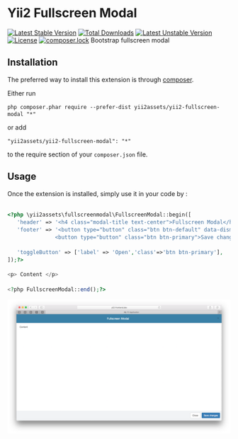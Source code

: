 Yii2 Fullscreen Modal
=====================
[![Latest Stable Version](https://poser.pugx.org/yii2assets/yii2-fullscreen-modal/v/stable)](https://packagist.org/packages/yii2assets/yii2-fullscreen-modal) [![Total Downloads](https://poser.pugx.org/yii2assets/yii2-fullscreen-modal/downloads)](https://packagist.org/packages/yii2assets/yii2-fullscreen-modal) [![Latest Unstable Version](https://poser.pugx.org/yii2assets/yii2-fullscreen-modal/v/unstable)](https://packagist.org/packages/yii2assets/yii2-fullscreen-modal) [![License](https://poser.pugx.org/yii2assets/yii2-fullscreen-modal/license)](https://packagist.org/packages/yii2assets/yii2-fullscreen-modal) [![composer.lock](https://poser.pugx.org/yii2assets/yii2-fullscreen-modal/composerlock)](https://packagist.org/packages/yii2assets/yii2-fullscreen-modal) 
Bootstrap fullscreen modal

Installation
------------

The preferred way to install this extension is through [composer](http://getcomposer.org/download/).

Either run

```
php composer.phar require --prefer-dist yii2assets/yii2-fullscreen-modal "*"
```

or add

```
"yii2assets/yii2-fullscreen-modal": "*"
```

to the require section of your `composer.json` file.


Usage
-----

Once the extension is installed, simply use it in your code by  :

```php

<?php \yii2assets\fullscreenmodal\FullscreenModal::begin([
   'header' => '<h4 class="modal-title text-center">Fullscreen Modal</h4>',
   'footer' => '<button type="button" class="btn btn-default" data-dismiss="modal">Close</button>
               <button type="button" class="btn btn-primary">Save changes</button>',

   'toggleButton' => ['label' => 'Open','class'=>'btn btn-primary'],
]);?>

<p> Content </p>

<?php FullscreenModal::end();?>

```

![](screenshort.png)
